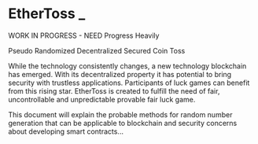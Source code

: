 # EtherToss _ 

WORK IN PROGRESS - NEED Progress Heavily


Pseudo Randomized Decentralized Secured Coin Toss

While the technology consistently changes, a new technology blockchain has emerged.
With its decentralized property it has potential to bring security with trustless applications. 
Participants of luck games can benefit from this rising star. EtherToss is created to fulfill the need of fair, 
uncontrollable and unpredictable provable fair luck game. 

This document will explain the probable methods for random number generation 
that can be applicable to blockchain and security concerns about developing smart contracts...
